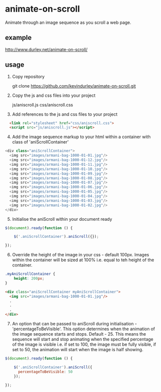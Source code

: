 # animate-on-scroll
Animate through an image sequence as you scroll a web page.

## example

http://www.durley.net/animate-on-scroll/

## usage

1) Copy repository

	git clone https://github.com/kevindurley/animate-on-scroll.git

2) Copy the js and css files into your project

	js/aniscroll.js
	css/aniscroll.css
	
3) Add references to the js and css files to your project

```html
  <link rel="stylesheet" href="css/aniscroll.css">
  <script src="js/aniscroll.js"></script>
```
  
4) Add the image sequence markup to your html within a container with class of 'aniScrollContainer'

```javascript
<div class="aniScrollContainer">
  <img src="images/armani-bag-1000-01-01.jpg"/>
  <img src="images/armani-bag-1000-01-12.jpg"/>
  <img src="images/armani-bag-1000-01-11.jpg"/>
  <img src="images/armani-bag-1000-01-10.jpg"/>
  <img src="images/armani-bag-1000-01-09.jpg"/>
  <img src="images/armani-bag-1000-01-08.jpg"/>
  <img src="images/armani-bag-1000-01-07.jpg"/>
  <img src="images/armani-bag-1000-01-06.jpg"/>
  <img src="images/armani-bag-1000-01-05.jpg"/>
  <img src="images/armani-bag-1000-01-04.jpg"/>
  <img src="images/armani-bag-1000-01-03.jpg"/>
  <img src="images/armani-bag-1000-01-02.jpg"/>
</div>
```

5) Initialise the aniScroll within your document ready

```javascript
$(document).ready(function () {

    $('.aniScrollContainer').aniScroll({});

});
```

6) Override the height of the image in your css - default 100px. Images within the container will be sized at 100% i.e. equal to teh height of the container.

```css
.myAniScrollContainer {
    height: 200px;
}
```
```html
<div class="aniScrollContainer myAniScrollContainer">
  <img src="images/armani-bag-1000-01-01.jpg"/>
  .
  .
  .
</div>
```
	
7) An option that can be passed to aniScroll during initialisation - 'percentageToBeVisible'. This option determines when the animation of the image sequence starts and stops. Default - 25. This means the sequence will start and stop animating when the specified percentage of the image is visible i.e. if set to 100, the image must be fully visible, if set to 50, the animation will start when the image is half showing.

```javascript
$(document).ready(function () {

    $('.aniScrollContainer').aniScroll({
      percentageToBeVisible: 50
    });

});
```



